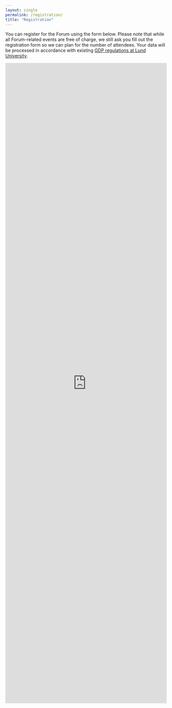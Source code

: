 ```yaml
---
layout: single
permalink: /registration/
title: "Registration"
---
```

You can register for the Forum using the form below. Please note that while all Forum-related events are free of charge, we still ask you fill out the registration form so we can plan for the number of attendees. Your data will be processed in accordance with existing [GDP regulations at Lund University](https://www.staff.lu.se/support-and-tools/personal-data-and-data-protection-gdpr).

<p align="center">
<iframe src="https://docs.google.com/forms/d/e/1FAIpQLSeTKc4UEv9IVep3MZsOZMA9uUgYM15MqT3e41ZBg7GLrcNl2Q/viewform?embedded=true" width="100%" height="2000px" frameborder="0" marginheight="0" marginwidth="0">Loading…</iframe>
</p>
